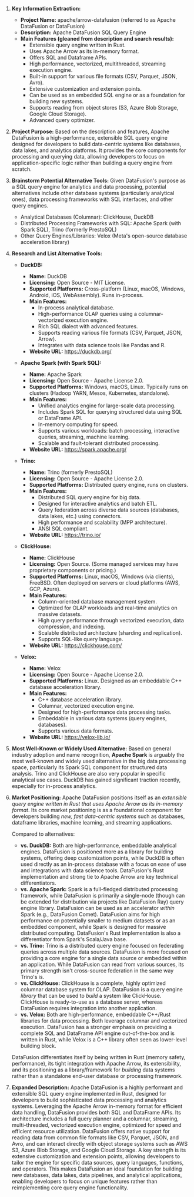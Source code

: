 1.  **Key Information Extraction:**
    *   **Project Name:** apache/arrow-datafusion (referred to as Apache DataFusion or DataFusion)
    *   **Description:** Apache DataFusion SQL Query Engine
    *   **Main Features (gleaned from description and search results):**
        *   Extensible query engine written in Rust.
        *   Uses Apache Arrow as its in-memory format.
        *   Offers SQL and Dataframe APIs.
        *   High performance, vectorized, multithreaded, streaming execution engine.
        *   Built-in support for various file formats (CSV, Parquet, JSON, Avro).
        *   Extensive customization and extension points.
        *   Can be used as an embedded SQL engine or as a foundation for building new systems.
        *   Supports reading from object stores (S3, Azure Blob Storage, Google Cloud Storage).
        *   Advanced query optimizer.

2.  **Project Purpose:**
    Based on the description and features, Apache DataFusion is a high-performance, extensible SQL query engine designed for developers to build data-centric systems like databases, data lakes, and analytics platforms. It provides the core components for processing and querying data, allowing developers to focus on application-specific logic rather than building a query engine from scratch.

3.  **Brainstorm Potential Alternative Tools:**
    Given DataFusion's purpose as a SQL query engine for analytics and data processing, potential alternatives include other database systems (particularly analytical ones), data processing frameworks with SQL interfaces, and other query engines.

    *   Analytical Databases (Columnar): ClickHouse, DuckDB
    *   Distributed Processing Frameworks with SQL: Apache Spark (with Spark SQL), Trino (formerly PrestoSQL)
    *   Other Query Engines/Libraries: Velox (Meta's open-source database acceleration library)

4.  **Research and List Alternative Tools:**

    *   **DuckDB:**
        *   **Name:** DuckDB
        *   **Licensing:** Open Source - MIT License.
        *   **Supported Platforms:** Cross-platform (Linux, macOS, Windows, Android, iOS, WebAssembly). Runs in-process.
        *   **Main Features:**
            *   In-process analytical database.
            *   High-performance OLAP queries using a columnar-vectorized execution engine.
            *   Rich SQL dialect with advanced features.
            *   Supports reading various file formats (CSV, Parquet, JSON, Arrow).
            *   Integrates with data science tools like Pandas and R.
        *   **Website URL:** https://duckdb.org/

    *   **Apache Spark (with Spark SQL):**
        *   **Name:** Apache Spark
        *   **Licensing:** Open Source - Apache License 2.0.
        *   **Supported Platforms:** Windows, macOS, Linux. Typically runs on clusters (Hadoop YARN, Mesos, Kubernetes, standalone).
        *   **Main Features:**
            *   Unified analytics engine for large-scale data processing.
            *   Includes Spark SQL for querying structured data using SQL or DataFrame API.
            *   In-memory computing for speed.
            *   Supports various workloads: batch processing, interactive queries, streaming, machine learning.
            *   Scalable and fault-tolerant distributed processing.
        *   **Website URL:** https://spark.apache.org/

    *   **Trino:**
        *   **Name:** Trino (formerly PrestoSQL)
        *   **Licensing:** Open Source - Apache License 2.0.
        *   **Supported Platforms:** Distributed query engine, runs on clusters.
        *   **Main Features:**
            *   Distributed SQL query engine for big data.
            *   Designed for interactive analytics and batch ETL.
            *   Query federation across diverse data sources (databases, data lakes, etc.) using connectors.
            *   High performance and scalability (MPP architecture).
            *   ANSI SQL compliant.
        *   **Website URL:** https://trino.io/

    *   **ClickHouse:**
        *   **Name:** ClickHouse
        *   **Licensing:** Open Source. (Some managed services may have proprietary components or pricing.)
        *   **Supported Platforms:** Linux, macOS, Windows (via clients), FreeBSD. Often deployed on servers or cloud platforms (AWS, GCP, Azure).
        *   **Main Features:**
            *   Column-oriented database management system.
            *   Optimized for OLAP workloads and real-time analytics on massive datasets.
            *   High query performance through vectorized execution, data compression, and indexing.
            *   Scalable distributed architecture (sharding and replication).
            *   Supports SQL-like query language.
        *   **Website URL:** https://clickhouse.com/

    *   **Velox:**
        *   **Name:** Velox
        *   **Licensing:** Open Source - Apache License 2.0.
        *   **Supported Platforms:** Linux. Designed as an embeddable C++ database acceleration library.
        *   **Main Features:**
            *   C++ database acceleration library.
            *   Columnar, vectorized execution engine.
            *   Designed for high-performance data processing tasks.
            *   Embeddable in various data systems (query engines, databases).
            *   Supports various data formats.
        *   **Website URL:** https://velox-lib.io/

5.  **Most Well-Known or Widely Used Alternative:**
    Based on general industry adoption and name recognition, **Apache Spark** is arguably the most well-known and widely used alternative in the big data processing space, particularly its Spark SQL component for structured data analysis. Trino and ClickHouse are also very popular in specific analytical use cases. DuckDB has gained significant traction recently, especially for in-process analytics.

6.  **Market Positioning:**
    Apache DataFusion positions itself as an *extensible query engine written in Rust that uses Apache Arrow as its in-memory format*. Its core market positioning is as a foundational component for developers building *new, fast data-centric systems* such as databases, dataframe libraries, machine learning, and streaming applications.

    Compared to alternatives:
    *   **vs. DuckDB:** Both are high-performance, embeddable analytical engines. DataFusion is positioned more as a library for building systems, offering deep customization points, while DuckDB is often used directly as an in-process database with a focus on ease of use and integrations with data science tools. DataFusion's Rust implementation and strong tie to Apache Arrow are key technical differentiators.
    *   **vs. Apache Spark:** Spark is a full-fledged distributed processing framework, while DataFusion is primarily a single-node (though can be extended for distribution via projects like DataFusion Ray) query engine library. DataFusion can be used as an accelerator *within* Spark (e.g., DataFusion Comet). DataFusion aims for high performance on potentially smaller to medium datasets or as an embedded component, while Spark is designed for massive distributed computing. DataFusion's Rust implementation is also a differentiator from Spark's Scala/Java base.
    *   **vs. Trino:** Trino is a distributed query engine focused on federating queries across multiple data sources. DataFusion is more focused on providing a core engine for a single data source or embedded within an application. While DataFusion can read from various sources, its primary strength isn't cross-source federation in the same way Trino's is.
    *   **vs. ClickHouse:** ClickHouse is a complete, highly optimized columnar database system for OLAP. DataFusion is a query engine *library* that can be used to *build* a system like ClickHouse. ClickHouse is ready-to-use as a database server, whereas DataFusion requires integration into another application.
    *   **vs. Velox:** Both are high-performance, embeddable C++/Rust libraries for data processing. Both leverage columnar and vectorized execution. DataFusion has a stronger emphasis on providing a complete SQL and DataFrame API engine out-of-the-box and is written in Rust, while Velox is a C++ library often seen as lower-level building block.

    DataFusion differentiates itself by being written in Rust (memory safety, performance), its tight integration with Apache Arrow, its extensibility, and its positioning as a library/framework for *building* data systems rather than a standalone end-user database or processing framework.

7.  **Expanded Description:**
    Apache DataFusion is a highly performant and extensible SQL query engine implemented in Rust, designed for developers to build sophisticated data processing and analytics systems. Leveraging the Apache Arrow in-memory format for efficient data handling, DataFusion provides both SQL and DataFrame APIs. Its architecture includes a full query planner and a columnar, streaming, multi-threaded, vectorized execution engine, optimized for speed and efficient resource utilization. DataFusion offers native support for reading data from common file formats like CSV, Parquet, JSON, and Avro, and can interact directly with object storage systems such as AWS S3, Azure Blob Storage, and Google Cloud Storage. A key strength is its extensive customization and extension points, allowing developers to tailor the engine for specific data sources, query languages, functions, and operators. This makes DataFusion an ideal foundation for building new databases, data lakes, data pipelines, and analytical applications, enabling developers to focus on unique features rather than reimplementing core query engine functionality.